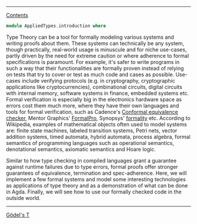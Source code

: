 ****
[Contents](contents.html)

```agda
module AppliedTypes.introduction where
```

Type Theory can be a tool for formally modeling various systems and writing proofs about them. These systems can technically be any system, though practically, real-world usage is minuscule and for niche use-cases, partly driven by the need for extreme caution or where adherence to formal specifications is paramount. For example, it's safer to write programs in such a way that their functionalities are formally proven instead of relying on tests that try to cover or test as much code and cases as possible. Use-cases include verifying protocols (e.g. in cryptography, cryptographic applications like cryptocurrencies), combinational circuits, digital circuits with internal memory, software systems in finance, embedded systems etc. Formal verification is especially big in the electronics hardware space as errors cost them much more, where they have their own languages and tools for formal verification, such as Cadence's [Conformal equivalence checker](https://www.cadence.com/content/cadence-www/global/en_US/home/tools/digital-design-and-signoff/logic-equivalence-checking/conformal-equivalence-checker.html), Mentor Graphics' [FormalPro](https://www.mentor.com/products/fv/formalpro/), Synopsys' [formality](https://www.synopsys.com/implementation-and-signoff/signoff/formality.html) etc. According to Wikipedia, examples of mathematical objects often used to model systems are: finite state machines, labeled transition systems, Petri nets, vector addition systems, timed automata, hybrid automata, process algebra, formal semantics of programming languages such as operational semantics, denotational semantics, axiomatic semantics and Hoare logic.

Similar to how type checking in compiled languages grant a guarantee against runtime failures due to type errors, formal proofs offer stronger guarantees of equivalence, termination and spec-adherence. Here, we will implement a few formal systems and model some interesting technologies as applications of type theory and as a demonstration of what can be done in Agda. Finally, we will see how to use our formally checked code in the outside world.

****
[Gödel's T](./AppliedTypes.godels_t.html)

